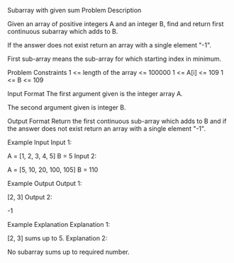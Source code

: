 Subarray with given sum
Problem Description

Given an array of positive integers A and an integer B, find and return first continuous subarray which adds to B.

If the answer does not exist return an array with a single element "-1".

First sub-array means the sub-array for which starting index in minimum.



Problem Constraints
1 <= length of the array <= 100000
1 <= A[i] <= 109
1 <= B <= 109



Input Format
The first argument given is the integer array A.

The second argument given is integer B.



Output Format
Return the first continuous sub-array which adds to B and if the answer does not exist return an array with a single element "-1".



Example Input
Input 1:

A = [1, 2, 3, 4, 5]
B = 5
Input 2:

A = [5, 10, 20, 100, 105]
B = 110


Example Output
Output 1:

[2, 3]
Output 2:

-1


Example Explanation
Explanation 1:

[2, 3] sums up to 5.
Explanation 2:

No subarray sums up to required number.